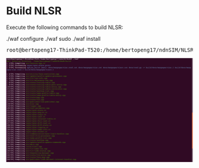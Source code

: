 
# Build NLSR

Execute the following commands to build NLSR:

./waf configure
./waf
sudo ./waf install

<pre>
root@bertopeng17-ThinkPad-T520:/home/bertopeng17/ndnSIM/NLSR# <b>./waf configure</b>
</pre>
![alt tag](https://github.com/Telmat2015/NDNWork/blob/master/NLSR/image/Screenshot%20from%202016-10-27%2017-06-38.png)
